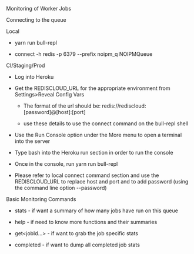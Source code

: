 Monitoring of Worker Jobs

Connecting to the queue

Local

-   yarn run bull-repl

-   connect -h redis -p 6379 --prefix noipm_q NOIPMQueue

CI/Staging/Prod

-   Log into Heroku

-   Get the REDISCLOUD_URL for the appropriate environment from
    Settings>Reveal Config Vars

    -   The format of the url should be:
        redis://rediscloud:[password]@[host]:[port]

    -   use these details to use the connect command on the bull-repl
        shell


-   Use the Run Console option under the More menu to open a terminal
    into the server

-   Type bash into the Heroku run section in order to run the console

-   Once in the console, run yarn run bull-repl

-   Please refer to local connect command section and use the
    REDISCLOUD_URL to replace host and port and to add password (using
    the command line option --password)

Basic Monitoring Commands

-   stats - if want a summary of how many jobs have run on this queue

-   help - if need to know more functions and their summaries

-   get<jobId...> - if want to grab the job specific stats

-   completed - if want to dump all completed job stats
